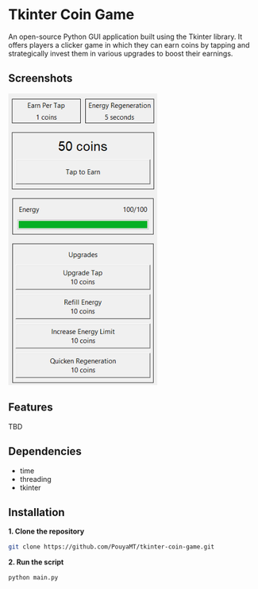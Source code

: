 # Tkinter Coin Game
An open-source Python GUI application built using the Tkinter library. It offers players a clicker game in which they can earn coins by tapping and strategically invest them in various upgrades to boost their earnings.

## Screenshots
<img src="screenshots/game.png" alt="Game" width="300"/>

## Features
TBD

## Dependencies
* time
* threading
* tkinter

## Installation
**1. Clone the repository**
```bash
git clone https://github.com/PouyaMT/tkinter-coin-game.git
```

**2. Run the script**
```bash
python main.py
```
